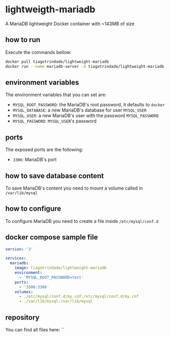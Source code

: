 # lightweigth-mariadb
A MariaDB lightweight Docker container with ~143MB of size

## how to run
Execute the commands bellow:
```bash
docker pull tiagotrindade/lightweight-mariadb
docker run --name mariadb-server -d tiagotrindade/lightweight-mariadb
```

## environment variables
The environment variables that you can set are:
* `MYSQL_ROOT_PASSWORD`: the MariaDB's root password, it defaults to `docker`
* `MYSQL_DATABASE`: a new MariaDB's database for user `MYSQL_USER`
* `MYSQL_USER`: a new MariaDB's user with the password `MYSQL_PASSWORD`
* `MYSQL_PASSWORD`: `MYSQL_USER`'s password

## ports
The exposed ports are the following:
* `3306`: MariaDB's port

## how to save database content
To save MariaDB's content you need to mount a volume called in `/var/lib/mysql`

## how to configure
To configure MariaDB you need to create a file inside `/etc/mysql/conf.d`

## docker compose sample file
```yaml
version: '3'

services:
  mariadb:
    image: tiagotrindade/lightweight-mariadb
    environment:
      - 'MYSQL_ROOT_PASSWORD=test'
    ports:
      - '3306:3306'
    volumes:
      - ./etc/mysql/conf.d/my.cnf:/etc/mysql/conf.d/my.cnf
      - ./var/lib/mysql:/var/lib/mysql
```

## repository
You can find all files here: ``